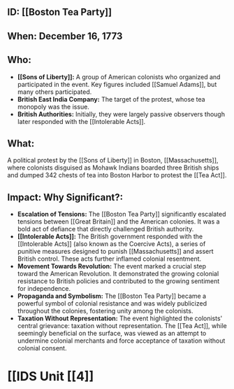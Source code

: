 ## ID: [[Boston Tea Party]] 
## When: December 16, 1773

## Who:
* **[[Sons of Liberty]]:**  A group of American colonists who organized and participated in the event.  Key figures included [[Samuel Adams]], but many others participated.
* **British East India Company:** The target of the protest, whose tea monopoly was the issue.
* **British Authorities:**  Initially, they were largely passive observers though later responded with the [[Intolerable Acts]].


## What:
A political protest by the [[Sons of Liberty]] in Boston, [[Massachusetts]], where colonists disguised as Mohawk Indians boarded three British ships and dumped 342 chests of tea into Boston Harbor to protest the [[Tea Act]].

## Impact: Why Significant?:
* **Escalation of Tensions:** The [[Boston Tea Party]] significantly escalated tensions between [[Great Britain]] and the American colonies. It was a bold act of defiance that directly challenged British authority.
* **[[Intolerable Acts]]:** The British government responded with the [[Intolerable Acts]] (also known as the Coercive Acts), a series of punitive measures designed to punish [[Massachusetts]] and assert British control.  These acts further inflamed colonial resentment.
* **Movement Towards Revolution:** The event marked a crucial step toward the American Revolution. It demonstrated the growing colonial resistance to British policies and contributed to the growing sentiment for independence.
* **Propaganda and Symbolism:** The [[Boston Tea Party]] became a powerful symbol of colonial resistance and was widely publicized throughout the colonies, fostering unity among the colonists.
* **Taxation Without Representation:** The event highlighted the colonists' central grievance: taxation without representation. The [[Tea Act]], while seemingly beneficial on the surface, was viewed as an attempt to undermine colonial merchants and force acceptance of taxation without colonial consent.


# [[IDS Unit [[4]]
